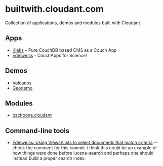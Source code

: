 builtwith.cloudant.com
======================

Collection of applications, demos and modules built with Cloudant

## Apps
* [Kleks](https://github.com/markuso/kleks) –  Pure CouchDB based CMS as a Couch App
* [Edelweiss](https://edelweiss.cloudant.com/datadb/_design/app/index.html) - CouchApps for Science!

## Demos
* [Volcanos](http://chewbranca.cloudant.com/volcanoes/_design/volcanoes/index.html)
* [Geodemo](http://geodemo.cloudant.com/colorado_skiing/geo/demos/cloudant/index.html)

## Modules
* [backbone.cloudant](https://github.com/cloudant-labs/backbone.cloudant)

## Command-line tools
* [Edelweiss: Using Views/Lists to select documents that match criteria](https://gist.github.com/gadamc/4965877) -- check the comment for this commit. i think this could be an example of how things were done before lucene-search and perhaps one should instead build a proper search index. 


